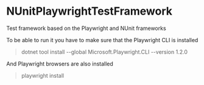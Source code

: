 # NUnitPlaywrightTestFramework
Test framework based on the Playwright and NUnit frameworks

To be able to run it you have to make sure that the Playwright CLI is installed
> dotnet tool install --global Microsoft.Playwright.CLI --version 1.2.0

And Playwright browsers are also installed
> playwright install
